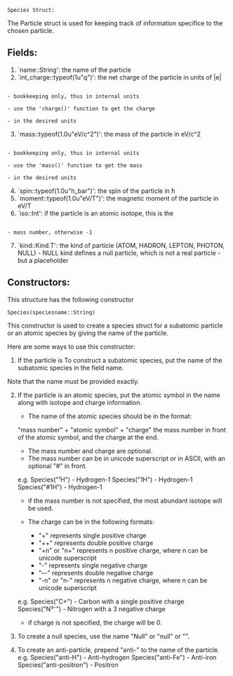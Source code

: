 ```
Species Struct:
```

The Particle struct is used for keeping track  of information specifice to the chosen particle.

## Fields:

1. `name::String': 				the name of the particle
2. `int_charge::typeof(1u"q")': 				 the net charge of the particle in units of |e|

```
																	 	 - bookkeeping only, thus in internal units
																		 - use the 'charge()' function to get the charge 
																		 - in the desired units
```

3. `mass::typeof(1.0u"eV/c^2")': 				 the mass of the particle in eV/c^2

```
																		 - bookkeeping only, thus in internal units
																	 	 - use the 'mass()' function to get the mass 
																		 - in the desired units
```

4. `spin::typeof(1.0u"h_bar")': 					 the spin of the particle in ħ
5. `moment::typeof(1.0u"eV/T")': 					 the magnetic moment of the particle in eV/T
6. `iso::Int': 												 if the particle is an atomic isotope, this is the

```
																		 - mass number, otherwise -1
```

7. `kind::Kind.T': 									 the kind of particle (ATOM, HADRON, LEPTON, PHOTON, NULL)                                     - NULL kind defines a null particle, which is not a real particle                                      - but a placeholder

## Constructors:

This structure has the following constructor

```
Species(speciesname::String)
```

This constructor is used to create a species struct for a subatomic particle or an atomic species by giving the name  of the particle.

Here are some ways to use this constructor:

1. If the particle is To construct a subatomic species, put the name of the subatomic species in the field name.

Note that the name must be provided exactly.

2. If the particle is an atomic species, put the atomic symbol in the name along with isotope and charge information.

      * The name of the atomic species should be in the format:

    "mass number" + "atomic symbol" + "charge" the mass number in front of the atomic symbol, and the charge at the end.

      * The mass number and charge are optional.
      * The mass number can be in unicode superscript or in ASCII, with an optional "#" in front.

    e.g.   Species("¹H") - Hydrogen-1  Species("1H") - Hydrogen-1  Species("#1H") - Hydrogen-1

      * if the mass number is not specified, the most abundant isotope will be used.
      * The charge can be in the following formats:

          * "+" represents single positive charge
          * "++" represents double positive charge
          * "+n" or "n+" represents n positive charge, where n can be unicode superscript
          * "-" represents single negative charge
          * "–-" represents double negative charge
          * "-n" or "n-" represents n negative charge, where n can be unicode superscript

    e.g.   Species("C+") - Carbon with a single positive charge  Species("N³⁻") - Nitrogen with a 3 negative charge

      * if charge is not specified, the charge will be 0.
3. To create a null species, use the name "Null" or "null" or "".
4. To create an anti-particle, prepend "anti-" to the name of the particle. e.g. Species("anti-H") - Anti-hydrogen Species("anti-Fe") - Anti-iron Species("anti-positron") - Positron
